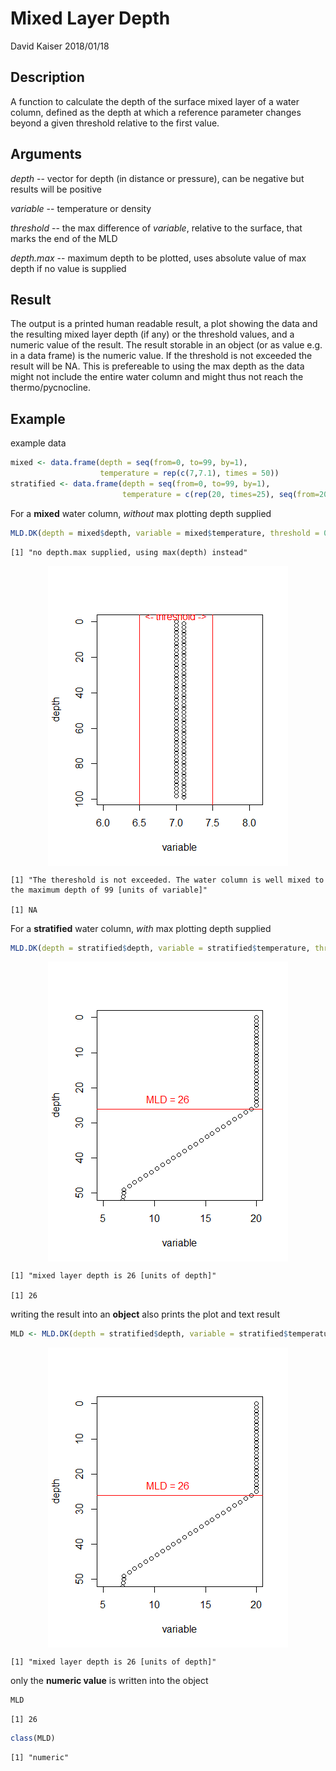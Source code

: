 Mixed Layer Depth
================
David Kaiser
2018/01/18

Description
-----------

A function to calculate the depth of the surface mixed layer of a water column, defined as the depth at which a reference parameter changes beyond a given threshold relative to the first value.

Arguments
---------

*depth* -- vector for depth (in distance or pressure), can be negative but results will be positive

*variable* -- temperature or density

*threshold* -- the max difference of *variable*, relative to the surface, that marks the end of the MLD

*depth.max* -- maximum depth to be plotted, uses absolute value of max depth if no value is supplied

Result
------

The output is a printed human readable result, a plot showing the data and the resulting mixed layer depth (if any) or the threshold values, and a numeric value of the result. The result storable in an object (or as value e.g. in a data frame) is the numeric value. If the threshold is not exceeded the result will be NA. This is prefereable to using the max depth as the data might not include the entire water column and might thus not reach the thermo/pycnocline.

Example
-------

example data

``` r
mixed <- data.frame(depth = seq(from=0, to=99, by=1), 
                    temperature = rep(c(7,7.1), times = 50))
stratified <- data.frame(depth = seq(from=0, to=99, by=1), 
                         temperature = c(rep(20, times=25), seq(from=20, to=7, length.out=25), seq(from=7, to=5, length.out=50)))
```

For a **mixed** water column, *without* max plotting depth supplied

``` r
MLD.DK(depth = mixed$depth, variable = mixed$temperature, threshold = 0.5) 
```

    [1] "no depth.max supplied, using max(depth) instead"

<img src="README_files/figure-markdown_github/mixed_example-1.png" style="display: block; margin: auto;" />

    [1] "The thereshold is not exceeded. The water column is well mixed to the maximum depth of 99 [units of variable]"

    [1] NA

For a **stratified** water column, *with* max plotting depth supplied

``` r
MLD.DK(depth = stratified$depth, variable = stratified$temperature, threshold = 0.5, depth.max = 50) 
```

<img src="README_files/figure-markdown_github/stratified_example-1.png" style="display: block; margin: auto;" />

    [1] "mixed layer depth is 26 [units of depth]"

    [1] 26

writing the result into an **object** also prints the plot and text result

``` r
MLD <- MLD.DK(depth = stratified$depth, variable = stratified$temperature, threshold = 0.5, depth.max = 50)
```

<img src="README_files/figure-markdown_github/object_write-1.png" style="display: block; margin: auto;" />

    [1] "mixed layer depth is 26 [units of depth]"

only the **numeric value** is written into the object

``` r
MLD
```

    [1] 26

``` r
class(MLD)
```

    [1] "numeric"
